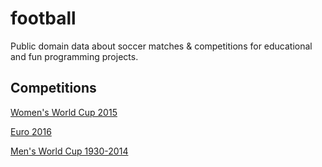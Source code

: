 # football
Public domain data about soccer matches &amp; competitions for educational and fun programming projects.

## Competitions
[Women's World Cup 2015](/fifa-womens-world-cup/2015/readme.md)

[Euro 2016](/euro/2016/readme.md)

[Men's World Cup 1930-2014](/fifa-world-cup/readme.md)

